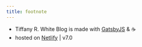 ```yaml
---
title: footnote
---
```


* Tiffany R. White Blog is made with [GatsbyJS](https://www.gatsbyjs.org/) & ☕️
* hosted on [Netlify](https://www.netlify.com/) | v7.0

